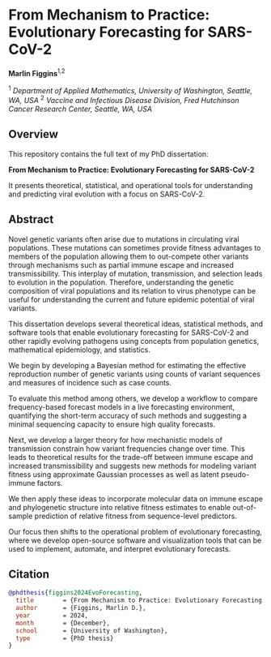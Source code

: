 # From Mechanism to Practice: Evolutionary Forecasting for SARS-CoV-2
**Marlin Figgins**<sup>1,2</sup>

<sup>1</sup> *Department of Applied Mathematics, University of Washington, Seattle, WA, USA*
<sup>2</sup> *Vaccine and Infectious Disease Division, Fred Hutchinson Cancer Research Center, Seattle, WA, USA*


## Overview

This repository contains the full text of my PhD dissertation:

**From Mechanism to Practice: Evolutionary Forecasting for SARS-CoV-2**

It presents theoretical, statistical, and operational tools for understanding and predicting viral evolution with a focus on SARS-CoV-2.

## Abstract

Novel genetic variants often arise due to mutations in circulating viral populations. 
These mutations can sometimes provide fitness advantages to members of the population allowing them to out-compete other variants through mechanisms such as partial immune escape and increased transmissibility.
This interplay of mutation, transmission, and selection leads to evolution in the population.
Therefore, understanding the genetic composition of viral populations and its relation to virus phenotype can be useful for understanding the current and future epidemic potential of viral variants.

This dissertation develops several theoretical ideas, statistical methods, and software tools that enable evolutionary forecasting for SARS-CoV-2 and other rapidly evolving pathogens using concepts from population genetics, mathematical epidemiology, and statistics.

We begin by developing a Bayesian method for estimating the effective reproduction number of genetic variants using counts of variant sequences and measures of incidence such as case counts.

To evaluate this method among others, we develop a workflow to compare frequency-based forecast models in a live forecasting environment, quantifying the short-term accuracy of such methods and suggesting a minimal sequencing capacity to ensure high quality forecasts.

Next, we develop a larger theory for how mechanistic models of transmission constrain how variant frequencies change over time.
This leads to theoretical results for the trade-off between immune escape and increased transmissibility and suggests new methods for modeling variant fitness using approximate Gaussian processes as well as latent pseudo-immune factors.

We then apply these ideas to incorporate molecular data on immune escape and phylogenetic structure into relative fitness estimates to enable out-of-sample prediction of relative fitness from sequence-level predictors.

Our focus then shifts to the operational problem of evolutionary forecasting, where we develop open-source software and visualization tools that can be used to implement, automate, and interpret evolutionary forecasts.

## Citation

```bibtex
@phdthesis{figgins2024EvoForecasting,
  title        = {From Mechanism to Practice: Evolutionary Forecasting for {SARS-CoV-2}},
  author       = {Figgins, Marlin D.},
  year         = 2024,
  month        = {December},
  school       = {University of Washington},
  type         = {PhD thesis}
}
```
